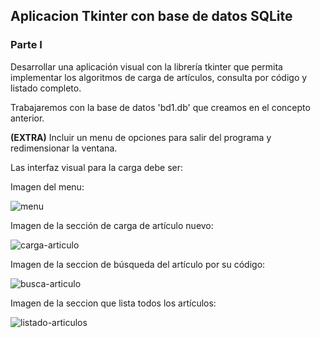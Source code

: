 ## Aplicacion Tkinter con base de datos SQLite

### Parte I

Desarrollar una aplicación visual con la librería tkinter que permita implementar los algoritmos de carga de artículos, consulta por código y listado completo.

Trabajaremos con la base de datos 'bd1.db' que creamos en el concepto anterior.

**(EXTRA)** Incluir un menu de opciones para salir del programa y redimensionar la ventana.

Las interfaz visual para la carga debe ser:

Imagen del menu:

![menu](88_1.jpg)

Imagen de la sección de carga de artículo nuevo:

![carga-articulo](88_2.jpg)

Imagen de la seccion de búsqueda del artículo por su código:

![busca-articulo](88_3.jpg)

Imagen de la seccion que lista todos los artículos:

![listado-articulos](88_4.jpg)
